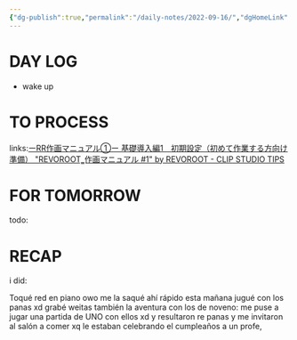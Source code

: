 ```yaml
---
{"dg-publish":true,"permalink":"/daily-notes/2022-09-16/","dgHomeLink":true,"dgPassFrontmatter":false}
---
```



# DAY LOG
- wake up
# TO PROCESS
links:[ーRR作画マニュアル①ー 基礎導入編1　初期設定（初めて作業する方向け準備） "REVOROOT‗作画マニュアル #1" by REVOROOT - CLIP STUDIO TIPS](https://tips.clip-studio.com/ja-jp/articles/6830)

# FOR TOMORROW
todo:
# RECAP
i did:

Toqué red en piano owo me la saqué ahí rápido esta mañana
jugué con los panas xd grabé weitas
también la aventura con los de noveno:
me puse a jugar una partida de UNO con ellos xd y resultaron re panas y me invitaron al salón a comer xq le estaban celebrando el cumpleaños a un profe, 


